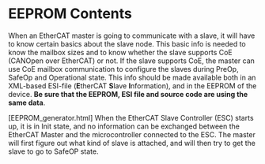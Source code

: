 # EEPROM Contents #
When an EtherCAT master is going to communicate with a slave, it will have to know certain basics about the slave node. This basic info is needed to know the mailbox sizes and to know whether the slave supports CoE (CANOpen over EtherCAT) or not. If the slave supports CoE, the master can use CoE mailbox communication to configure the slaves during PreOp, SafeOp and Operational state.
This info should be made available both in an XML-based ESI-file (**E**therCAT **S**lave **I**nformation), and in the EEPROM of the device. **Be sure that the EEPROM, ESI file and source code are using the same data**.  

[EEPROM_generator.html]
When the EtherCAT Slave Controller (ESC) starts up, it is in Init state, and no information can be exchanged between the EtherCAT Master and the microcontroller connected to the ESC. The master will first figure out what kind of slave is attached, and will then try to get the slave to go to SafeOP state.


